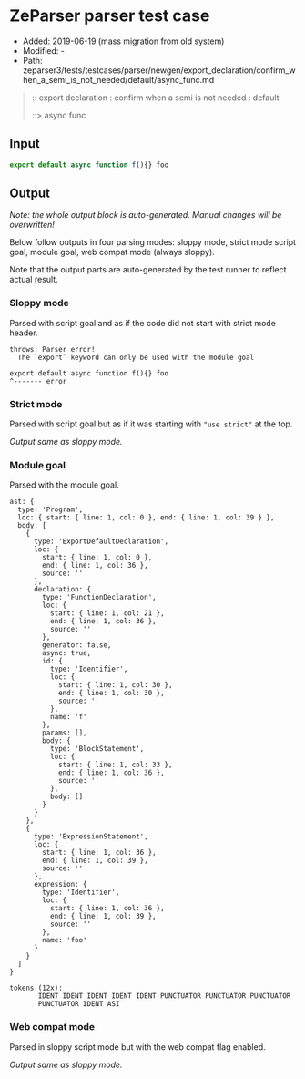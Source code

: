 # ZeParser parser test case

- Added: 2019-06-19 (mass migration from old system)
- Modified: -
- Path: zeparser3/tests/testcases/parser/newgen/export_declaration/confirm_when_a_semi_is_not_needed/default/async_func.md

> :: export declaration : confirm when a semi is not needed : default
>
> ::> async func

## Input

`````js
export default async function f(){} foo
`````

## Output

_Note: the whole output block is auto-generated. Manual changes will be overwritten!_

Below follow outputs in four parsing modes: sloppy mode, strict mode script goal, module goal, web compat mode (always sloppy).

Note that the output parts are auto-generated by the test runner to reflect actual result.

### Sloppy mode

Parsed with script goal and as if the code did not start with strict mode header.

`````
throws: Parser error!
  The `export` keyword can only be used with the module goal

export default async function f(){} foo
^------- error
`````

### Strict mode

Parsed with script goal but as if it was starting with `"use strict"` at the top.

_Output same as sloppy mode._

### Module goal

Parsed with the module goal.

`````
ast: {
  type: 'Program',
  loc: { start: { line: 1, col: 0 }, end: { line: 1, col: 39 } },
  body: [
    {
      type: 'ExportDefaultDeclaration',
      loc: {
        start: { line: 1, col: 0 },
        end: { line: 1, col: 36 },
        source: ''
      },
      declaration: {
        type: 'FunctionDeclaration',
        loc: {
          start: { line: 1, col: 21 },
          end: { line: 1, col: 36 },
          source: ''
        },
        generator: false,
        async: true,
        id: {
          type: 'Identifier',
          loc: {
            start: { line: 1, col: 30 },
            end: { line: 1, col: 30 },
            source: ''
          },
          name: 'f'
        },
        params: [],
        body: {
          type: 'BlockStatement',
          loc: {
            start: { line: 1, col: 33 },
            end: { line: 1, col: 36 },
            source: ''
          },
          body: []
        }
      }
    },
    {
      type: 'ExpressionStatement',
      loc: {
        start: { line: 1, col: 36 },
        end: { line: 1, col: 39 },
        source: ''
      },
      expression: {
        type: 'Identifier',
        loc: {
          start: { line: 1, col: 36 },
          end: { line: 1, col: 39 },
          source: ''
        },
        name: 'foo'
      }
    }
  ]
}

tokens (12x):
       IDENT IDENT IDENT IDENT IDENT PUNCTUATOR PUNCTUATOR PUNCTUATOR
       PUNCTUATOR IDENT ASI
`````


### Web compat mode

Parsed in sloppy script mode but with the web compat flag enabled.

_Output same as sloppy mode._

